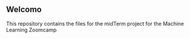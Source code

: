 ## Welcomo
This repository contains the files for the midTerm project for the Machine Learning Zoomcamp
